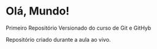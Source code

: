 # Olá, Mundo!
 Primeiro Repositório Versionado do curso de Git e GitHyb

 Repositório criado durante a aula ao vivo. 
